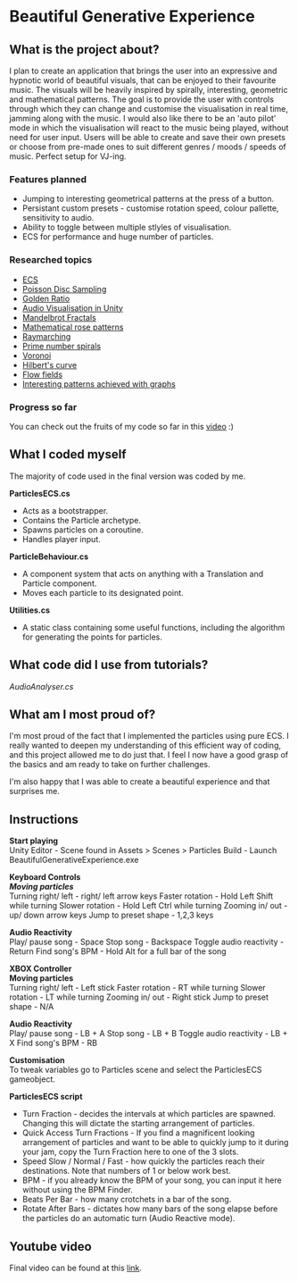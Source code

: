 # Beautiful Generative Experience

## What is the project about?
I plan to create an application that brings the user into an expressive and hypnotic world of beautiful visuals, that can be enjoyed to their favourite music. The visuals will be heavily inspired by spirally, interesting, geometric and mathematical patterns. The goal is to provide the user with controls through which they can change and customise the visualisation in real time, jamming along with the music. I would also like there to be an 'auto pilot' mode in which the visualisation will react to the music being played, without need for user input. Users will be able to create and save their own presets or choose from pre-made ones to suit different genres / moods / speeds of music. Perfect setup for VJ-ing.

### Features planned
- Jumping to interesting geometrical patterns at the press of a button.
- Persistant custom presets - customise rotation speed, colour pallette, sensitivity to audio.
- Ability to toggle between multiple stlyles of visualisation.
- ECS for performance and huge number of particles.

### Researched topics
* [ECS](https://www.youtube.com/playlist?list=PLzDRvYVwl53s40yP5RQXitbT--IRcHqba)
* [Poisson Disc Sampling](https://www.youtube.com/watch?v=7WcmyxyFO7o)
* [Golden Ratio](https://www.youtube.com/watch?v=sj8Sg8qnjOg)
* [Audio Visualisation in Unity](https://www.youtube.com/playlist?list=PL3POsQzaCw53p2tA6AWf7_AWgplskR0Vo)
* [Mandelbrot Fractals](https://www.youtube.com/watch?v=6IWXkV82oyY)
* [Mathematical rose patterns](https://www.youtube.com/watch?v=f5QBExMNB1I)
* [Raymarching](https://www.youtube.com/watch?v=Cp5WWtMoeKg)
* [Prime number spirals](https://www.youtube.com/watch?v=EK32jo7i5LQ)
* [Voronoi](https://www.youtube.com/watch?v=l-07BXzNdPw)
* [Hilbert's curve](https://www.youtube.com/watch?v=3s7h2MHQtxc)
* [Flow fields](https://www.youtube.com/watch?v=rB83DpBJQsE)
* [Interesting patterns achieved with graphs](https://www.youtube.com/watch?v=pAMgUB51XZA)

### Progress so far
You can check out the fruits of my code so far in this [video](https://www.youtube.com/watch?v=GV9sL5xkrDM) :)

## What I coded myself
The majority of code used in the final version was coded by me.

**ParticlesECS.cs**
* Acts as a bootstrapper.
* Contains the Particle archetype.
* Spawns particles on a coroutine.
* Handles player input.

**ParticleBehaviour.cs**
* A component system that acts on anything with a Translation and Particle component.
* Moves each particle to its designated point.

**Utilities.cs**
* A static class containing some useful functions, including the algorithm for generating the points for particles.

## What code did I use from tutorials?

*AudioAnalyser.cs*

## What am I most proud of?
I'm most proud of the fact that I implemented the particles using pure ECS. I really wanted to deepen my understanding of this efficient way of coding, and this project allowed me to do just that. I feel I now have a good grasp of the basics and am ready to take on further challenges.

I'm also happy that I was able to create a beautiful experience and that surprises me. 

## Instructions
**Start playing**  
Unity Editor - Scene found in Assets > Scenes > Particles 
Build - Launch BeautifulGenerativeExperience.exe

**Keyboard Controls**  
***Moving particles***  
Turning right/ left - right/ left arrow keys
Faster rotation - Hold Left Shift while turning
Slower rotation - Hold Left Ctrl while turning
Zooming in/ out - up/ down arrow keys
Jump to preset shape - 1,2,3 keys

**Audio Reactivity**  
Play/ pause song - Space
Stop song - Backspace
Toggle audio reactivity - Return
Find song's BPM - Hold Alt for a full bar of the song

**XBOX Controller**    
**Moving particles**  
Turning right/ left - Left stick 
Faster rotation - RT while turning
Slower rotation - LT while turning
Zooming in/ out - Right stick
Jump to preset shape - N/A

**Audio Reactivity**  
Play/ pause song - LB + A
Stop song - LB + B
Toggle audio reactivity - LB + X
Find song's BPM - RB

**Customisation**  
To tweak variables go to Particles scene and select the ParticlesECS gameobject.

**ParticlesECS script**
* Turn Fraction - decides the intervals at which particles are spawned. Changing this will dictate the starting arrangement of particles.
* Quick Access Turn Fractions - If you find a magnificent looking arrangement of particles and want to be able to quickly jump to it during your jam, copy the Turn Fraction here to one of the 3 slots.
* Speed Slow / Normal / Fast - how quickly the particles reach their destinations. Note that numbers of 1 or below work best.
* BPM - if you already know the BPM of your song, you can input it here without using the BPM Finder.
* Beats Per Bar - how many crotchets in a bar of the song.
* Rotate After Bars - dictates how many bars of the song elapse before the particles do an automatic turn (Audio Reactive mode). 

## Youtube video

Final video can be found at this [link](https://www.youtube.com/watch?v=cGKtmeEuuGU&feature=youtu.be).
